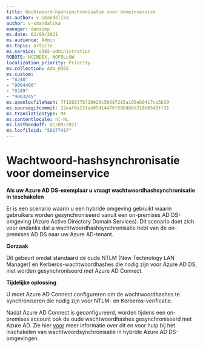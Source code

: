 ```yaml
---
title: Wachtwoord-hashsynchronisatie voor domeinservice
ms.author: v-smandalika
author: v-smandalika
manager: dansimp
ms.date: 02/09/2021
ms.audience: Admin
ms.topic: article
ms.service: o365-administration
ROBOTS: NOINDEX, NOFOLLOW
localization_priority: Priority
ms.collection: Adm_O365
ms.custom:
- "8248"
- "9004400"
- "8249"
- "9003245"
ms.openlocfilehash: 7f138837b720926c5b687285a105eb0417ca5b39
ms.sourcegitcommit: 22eaf0a151ab95414476f596db8d318b6540ff31
ms.translationtype: MT
ms.contentlocale: nl-NL
ms.lasthandoff: 02/09/2021
ms.locfileid: "50177417"
---
```

# <a name="password-hash-synchronization-for-domain-service"></a>Wachtwoord-hashsynchronisatie voor domeinservice

**Als uw Azure AD DS-exemplaar u vraagt wachtwoordhashsynchronisatie in teschakelen**

Er is een scenario waarin u een hybride omgeving gebruikt waarin gebruikers worden gesynchroniseerd vanuit een on-premises AD DS-omgeving (Azure Active Directory Domain Services). Dit scenario doet zich voor ondanks dat u wachtwoordhashsynchronisatie hebt van de on-premises AD DS naar uw Azure AD-tenant.

**Oorzaak**

Dit gebeurt omdat standaard de oude NTLM (New Technology LAN Manager) en Kerberos-wachtwoordhashes die nodig zijn voor Azure AD DS, niet worden gesynchroniseerd met Azure AD Connect.

**Tijdelijke oplossing** 

U moet Azure AD Connect configureren om de wachtwoordhashes te synchroniseren die nodig zijn voor NTLM- en Kerberos-verificatie.

Nadat Azure AD Connect is geconfigureerd, worden tijdens een on-premises account ook de oude wachtwoordhashes gesynchroniseerd met Azure AD. Zie hier [voor](https://docs.microsoft.com/azure/active-directory-domain-services/tutorial-configure-password-hash-sync) meer informatie over dit en voor hulp bij het inschakelen van wachtwoordsynchronisatie in hybride Azure AD DS-omgevingen.
